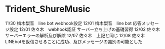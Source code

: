 # Trident_ShureMusic
 
11/30 梅木梨音　line bot webhook設定
12/01 梅木梨音　line bot 応答メッセージ設定
12/01 佐々木　webhook認証 サーバー立ち上げの基礎習得
12/02 佐々木　サーバーエラーの解析及び解除
12/07 佐々木　上記と同じ
12/08 佐々木　LINEbotを返信させることに成功、及びメッセージの識別の可能とした
